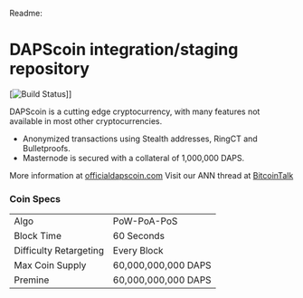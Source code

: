 Readme:

DAPScoin integration/staging repository
=====================================

[![Build Status](https://travis-ci.org/DAPScoin-Project/DAPScoin.svg?branch=master)]]

DAPScoin is a cutting edge cryptocurrency, with many features not available in most other cryptocurrencies.
- Anonymized transactions using Stealth addresses, RingCT and Bulletproofs.
-  Masternode is secured with a collateral of 1,000,000 DAPS.

More information at [officialdapscoin.com](https://officialdapscoin.com) Visit our ANN thread at [BitcoinTalk](https://bitcointalk.org/index.php?topic=5146718)

### Coin Specs
<table>
<tr><td>Algo</td><td>PoW-PoA-PoS</td></tr>
<tr><td>Block Time</td><td>60 Seconds</td></tr>
<tr><td>Difficulty Retargeting</td><td>Every Block</td></tr>
<tr><td>Max Coin Supply</td><td>60,000,000,000 DAPS</td></tr>
<tr><td>Premine</td><td>60,000,000,000 DAPS</td></tr>
</table>
